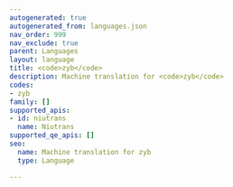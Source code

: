 ```yaml
---
autogenerated: true
autogenerated_from: languages.json
nav_order: 999
nav_exclude: true
parent: Languages
layout: language
title: <code>zyb</code>
description: Machine translation for <code>zyb</code>
codes:
- zyb
family: []
supported_apis:
- id: niutrans
  name: Niutrans
supported_qe_apis: []
seo:
  name: Machine translation for zyb
  type: Language

---
```



